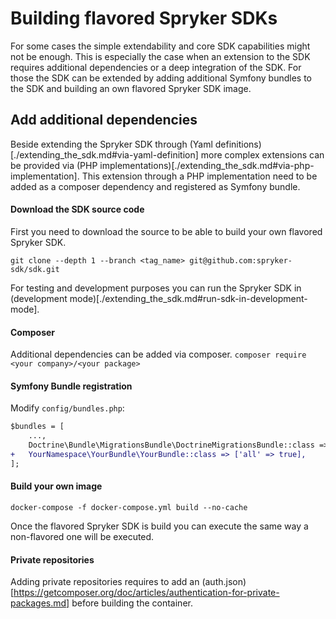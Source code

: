 # Building flavored Spryker SDKs

For some cases the simple extendability and core SDK capabilities might not be enough.
This is especially the case when an extension to the SDK requires additional dependencies or
a deep integration of the SDK.
For those the SDK can be extended by adding additional Symfony bundles to the SDK and
building an own flavored Spryker SDK image.

## Add additional dependencies

Beside extending the Spryker SDK through (Yaml definitions)[./extending_the_sdk.md#via-yaml-definition] more complex
extensions can be provided via (PHP implementations)[./extending_the_sdk.md#via-php-implementation].
This extension through a PHP implementation need to be added as a composer dependency and registered as Symfony bundle.

#### Download the SDK source code

First you need to download the source to be able to build your own flavored Spryker SDK.

`git clone --depth 1 --branch <tag_name> git@github.com:spryker-sdk/sdk.git`

For testing and development purposes you can run the Spryker SDK in (development mode)[./extending_the_sdk.md#run-sdk-in-development-mode].

#### Composer

Additional dependencies can be added via composer.
`composer require <your company>/<your package>`

#### Symfony Bundle registration

Modify `config/bundles.php`:

```diff
$bundles = [
    ...,
    Doctrine\Bundle\MigrationsBundle\DoctrineMigrationsBundle::class => ['all' => true],
+   YourNamespace\YourBundle\YourBundle::class => ['all' => true],
];
```

#### Build your own image

`docker-compose -f docker-compose.yml build --no-cache`

Once the flavored Spryker SDK is build you can execute the same way a non-flavored one will be executed.

#### Private repositories

Adding private repositories requires to add an (auth.json)[https://getcomposer.org/doc/articles/authentication-for-private-packages.md] before building the container.

